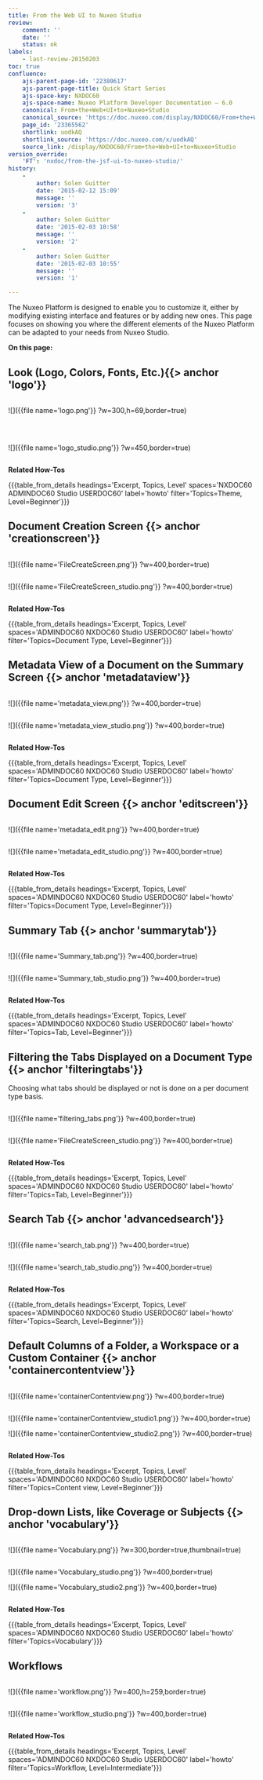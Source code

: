 ```yaml
---
title: From the Web UI to Nuxeo Studio
review:
    comment: ''
    date: ''
    status: ok
labels:
    - last-review-20150203
toc: true
confluence:
    ajs-parent-page-id: '22380617'
    ajs-parent-page-title: Quick Start Series
    ajs-space-key: NXDOC60
    ajs-space-name: Nuxeo Platform Developer Documentation — 6.0
    canonical: From+the+Web+UI+to+Nuxeo+Studio
    canonical_source: 'https://doc.nuxeo.com/display/NXDOC60/From+the+Web+UI+to+Nuxeo+Studio'
    page_id: '23365562'
    shortlink: uodkAQ
    shortlink_source: 'https://doc.nuxeo.com/x/uodkAQ'
    source_link: /display/NXDOC60/From+the+Web+UI+to+Nuxeo+Studio
version_override:
    'FT': 'nxdoc/from-the-jsf-ui-to-nuxeo-studio/'
history:
    - 
        author: Solen Guitter
        date: '2015-02-12 15:09'
        message: ''
        version: '3'
    - 
        author: Solen Guitter
        date: '2015-02-03 10:58'
        message: ''
        version: '2'
    - 
        author: Solen Guitter
        date: '2015-02-03 10:55'
        message: ''
        version: '1'

---
```

The Nuxeo Platform is designed to enable you to customize it, either by modifying existing interface and features or by adding new ones. This page focuses on showing you where the different elements of the Nuxeo Platform can be adapted to your needs from Nuxeo Studio.

**On this page:**

## Look (Logo, Colors, Fonts, Etc.){{> anchor 'logo'}}

<div class="row" data-equalizer data-equalize-on="medium"><div class="column medium-6">

![]({{file name='logo.png'}} ?w=300,h=69,border=true)

&nbsp;

</div><div class="column medium-6">

![]({{file name='logo_studio.png'}} ?w=450,border=true)

</div></div>

**Related How-Tos**

{{{table_from_details headings='Excerpt, Topics, Level' spaces='NXDOC60 ADMINDOC60 Studio USERDOC60' label='howto' filter='Topics=Theme, Level=Beginner'}}}

## Document Creation Screen {{> anchor 'creationscreen'}}

<div class="row" data-equalizer data-equalize-on="medium"><div class="column medium-6">

![]({{file name='FileCreateScreen.png'}} ?w=400,border=true)

</div><div class="column medium-6">

![]({{file name='FileCreateScreen_studio.png'}} ?w=400,border=true)

</div></div>

**Related How-Tos**

{{{table_from_details headings='Excerpt, Topics, Level' spaces='ADMINDOC60 NXDOC60 Studio USERDOC60' label='howto' filter='Topics=Document Type, Level=Beginner'}}}

## Metadata View of a Document on the Summary Screen {{> anchor 'metadataview'}}

<div class="row" data-equalizer data-equalize-on="medium"><div class="column medium-6">

![]({{file name='metadata_view.png'}} ?w=400,border=true)

</div><div class="column medium-6">

![]({{file name='metadata_view_studio.png'}} ?w=400,border=true)

</div></div>

**Related How-Tos**

{{{table_from_details headings='Excerpt, Topics, Level' spaces='ADMINDOC60 NXDOC60 Studio USERDOC60' label='howto' filter='Topics=Document Type, Level=Beginner'}}}

## Document Edit Screen {{> anchor 'editscreen'}}

<div class="row" data-equalizer data-equalize-on="medium"><div class="column medium-6">

![]({{file name='metadata_edit.png'}} ?w=400,border=true)

</div><div class="column medium-6">

![]({{file name='metadata_edit_studio.png'}} ?w=400,border=true)

</div></div>

**Related How-Tos**

{{{table_from_details headings='Excerpt, Topics, Level' spaces='ADMINDOC60 NXDOC60 Studio USERDOC60' label='howto' filter='Topics=Document Type, Level=Beginner'}}}

## Summary Tab {{> anchor 'summarytab'}}

<div class="row" data-equalizer data-equalize-on="medium"><div class="column medium-6">

![]({{file name='Summary_tab.png'}} ?w=400,border=true)

</div><div class="column medium-6">

![]({{file name='Summary_tab_studio.png'}} ?w=400,border=true)

</div></div>

**Related How-Tos**

{{{table_from_details headings='Excerpt, Topics, Level' spaces='ADMINDOC60 NXDOC60 Studio USERDOC60' label='howto' filter='Topics=Tab, Level=Beginner'}}}

## Filtering the Tabs Displayed on a Document Type {{> anchor 'filteringtabs'}}

Choosing what tabs should be displayed or not is done on a per document type basis.

<div class="row" data-equalizer data-equalize-on="medium"><div class="column medium-6">

![]({{file name='filtering_tabs.png'}} ?w=400,border=true)

</div><div class="column medium-6">

![]({{file name='FileCreateScreen_studio.png'}} ?w=400,border=true)

</div></div>

**Related How-Tos**

{{{table_from_details headings='Excerpt, Topics, Level' spaces='ADMINDOC60 NXDOC60 Studio USERDOC60' label='howto' filter='Topics=Tab, Level=Beginner'}}}

## Search Tab {{> anchor 'advancedsearch'}}

<div class="row" data-equalizer data-equalize-on="medium"><div class="column medium-6">

![]({{file name='search_tab.png'}} ?w=400,border=true)

</div><div class="column medium-6">

![]({{file name='search_tab_studio.png'}} ?w=400,border=true)

</div></div>

**Related How-Tos**

{{{table_from_details headings='Excerpt, Topics, Level' spaces='ADMINDOC60 NXDOC60 Studio USERDOC60' label='howto' filter='Topics=Search, Level=Beginner'}}}

## Default Columns of a Folder, a Workspace or a Custom Container {{> anchor 'containercontentview'}}

<div class="row" data-equalizer data-equalize-on="medium"><div class="column medium-6">

![]({{file name='containerContentview.png'}} ?w=400,border=true)

</div><div class="column medium-6">

![]({{file name='containerContentview_studio1.png'}} ?w=400,border=true)

![]({{file name='containerContentview_studio2.png'}} ?w=400,border=true)

</div></div>

**Related How-Tos**

{{{table_from_details headings='Excerpt, Topics, Level' spaces='ADMINDOC60 NXDOC60 Studio USERDOC60' label='howto' filter='Topics=Content view, Level=Beginner'}}}

## Drop-down Lists, like Coverage or Subjects {{> anchor 'vocabulary'}}

<div class="row" data-equalizer data-equalize-on="medium"><div class="column medium-6">

![]({{file name='Vocabulary.png'}} ?w=300,border=true,thumbnail=true)

</div><div class="column medium-6">

![]({{file name='Vocabulary_studio.png'}} ?w=400,border=true)

![]({{file name='Vocabulary_studio2.png'}} ?w=400,border=true)

</div></div>

**Related How-Tos**

{{{table_from_details headings='Excerpt, Topics, Level' spaces='ADMINDOC60 NXDOC60 Studio USERDOC60' label='howto' filter='Topics=Vocabulary'}}}

## Workflows

<div class="row" data-equalizer data-equalize-on="medium"><div class="column medium-6">

![]({{file name='workflow.png'}} ?w=400,h=259,border=true)

</div><div class="column medium-6">

![]({{file name='workflow_studio.png'}} ?w=400,border=true)

</div></div>

**Related How-Tos**

{{{table_from_details headings='Excerpt, Topics, Level' spaces='ADMINDOC60 NXDOC60 Studio USERDOC60' label='howto' filter='Topics=Workflow, Level=Intermediate'}}}
